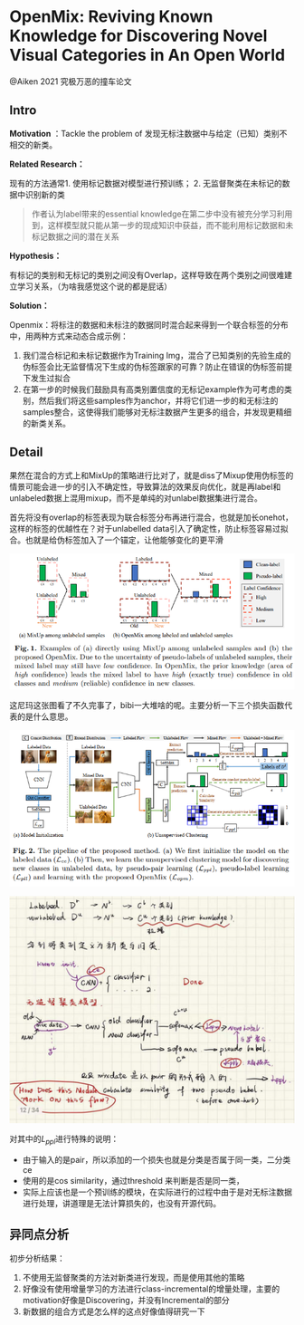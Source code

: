 # OpenMix: Reviving Known Knowledge for Discovering Novel Visual Categories in An Open World

@Aiken 2021 究极万恶的撞车论文

## Intro

**Motivation** ：Tackle the problem of 发现无标注数据中与给定（已知）类别不相交的新类。

**Related Research：**

现有的方法通常1. 使用标记数据对模型进行预训练； 2. 无监督聚类在未标记的数据中识别新的类

> 作者认为label带来的essential knowledge在第二步中没有被充分学习利用到，这样模型就只能从第一步的现成知识中获益，而不能利用标记数据和未标记数据之间的潜在关系

**Hypothesis：**

有标记的类别和无标记的类别之间没有Overlap，这样导致在两个类别之间很难建立学习关系，（为啥我感觉这个说的都是屁话）

**Solution：**

Openmix：将标注的数据和未标注的数据同时混合起来得到一个联合标签的分布中，用两种方式来动态合成示例：

1. 我们混合标记和未标记数据作为Training Img，混合了已知类别的先验生成的伪标签会比无监督情况下生成的伪标签跟家的可靠？防止在错误的伪标签前提下发生过拟合
2. 在第一步的时候我们鼓励具有高类别置信度的无标记example作为可考虑的类别，然后我们将这些samples作为anchor，并将它们进一步的和无标注的samples整合，这使得我们能够对无标注数据产生更多的组合，并发现更精细的新类关系。

## Detail

果然在混合的方式上和MixUp的策略进行比对了，就是diss了Mixup使用伪标签的情景可能会进一步的引入不确定性，导致算法的效果反向优化，就是再label和unlabeled数据上混用mixup，而不是单纯的对unlabel数据集进行混合。

首先将没有overlap的标签表现为联合标签分布再进行混合，也就是加长onehot，这样的标签的优越性在？对于unlabelled data引入了确定性，防止标签容易过拟合。也就是给伪标签加入了一个锚定，让他能够变化的更平滑

![image-20210414225637547](https://raw.githubusercontent.com/AikenH/md-image/master/img/image-20210414225637547.png)

这尼玛这张图看了不久完事了，bibi一大堆啥的呢。主要分析一下三个损失函数代表的是什么意思。

![image-20210414231455696](https://raw.githubusercontent.com/AikenH/md-image/master/img/image-20210414231455696.png)

<img src="https://raw.githubusercontent.com/AikenH/md-image/master/img/image-20210415164800451.png" alt="image-20210415164800451" style="zoom: 50%;" />

对其中的$L_{ppl}$进行特殊的说明：

- 由于输入的是pair，所以添加的一个损失也就是分类是否属于同一类，二分类ce
- 使用的是cos similarity，通过threshold 来判断是否是同一类，
- 实际上应该也是一个预训练的模块，在实际进行的过程中由于是对无标注数据进行处理，讲道理是无法计算损失的，也没有开源代码。

## 异同点分析

初步分析结果：

1. 不使用无监督聚类的方法对新类进行发现，而是使用其他的策略
2. 好像没有使用增量学习的方法进行class-incremental的增量处理，主要的motivation好像是Discovering，并没有Incremental的部分
3. 新数据的组合方式是怎么样的这点好像值得研究一下



